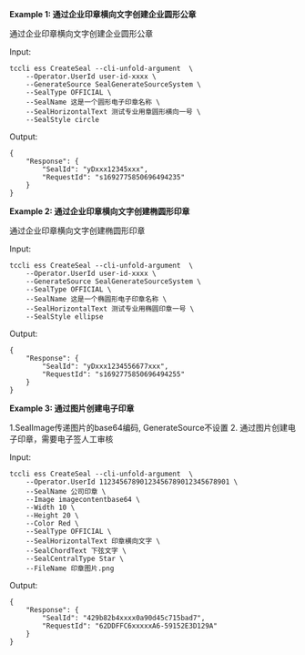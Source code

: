 **Example 1: 通过企业印章横向文字创建企业圆形公章**

通过企业印章横向文字创建企业圆形公章

Input: 

```
tccli ess CreateSeal --cli-unfold-argument  \
    --Operator.UserId user-id-xxxx \
    --GenerateSource SealGenerateSourceSystem \
    --SealType OFFICIAL \
    --SealName 这是一个圆形电子印章名称 \
    --SealHorizontalText 测试专业用章圆形横向一号 \
    --SealStyle circle
```

Output: 
```
{
    "Response": {
        "SealId": "yDxxx12345xxx",
        "RequestId": "s1692775850696494235"
    }
}
```

**Example 2: 通过企业印章横向文字创建椭圆形印章**

通过企业印章横向文字创建椭圆形印章

Input: 

```
tccli ess CreateSeal --cli-unfold-argument  \
    --Operator.UserId user-id-xxxx \
    --GenerateSource SealGenerateSourceSystem \
    --SealType OFFICIAL \
    --SealName 这是一个椭圆形电子印章名称 \
    --SealHorizontalText 测试专业用椭圆印章一号 \
    --SealStyle ellipse
```

Output: 
```
{
    "Response": {
        "SealId": "yDxxx1234556677xxx",
        "RequestId": "s1692775850696494255"
    }
}
```

**Example 3: 通过图片创建电子印章**

1.SealImage传递图片的base64编码, GenerateSource不设置
2. 通过图片创建电子印章，需要电子签人工审核

Input: 

```
tccli ess CreateSeal --cli-unfold-argument  \
    --Operator.UserId 11234567890123456789012345678901 \
    --SealName 公司印章 \
    --Image imagecontentbase64 \
    --Width 10 \
    --Height 20 \
    --Color Red \
    --SealType OFFICIAL \
    --SealHorizontalText 印章横向文字 \
    --SealChordText 下弦文字 \
    --SealCentralType Star \
    --FileName 印章图片.png
```

Output: 
```
{
    "Response": {
        "SealId": "429b82b4xxxx0a90d45c715bad7",
        "RequestId": "62DDFFC6xxxxxA6-59152E3D129A"
    }
}
```

